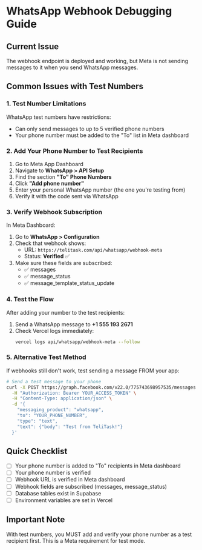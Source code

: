 # WhatsApp Webhook Debugging Guide

## Current Issue
The webhook endpoint is deployed and working, but Meta is not sending messages to it when you send WhatsApp messages.

## Common Issues with Test Numbers

### 1. **Test Number Limitations**
WhatsApp test numbers have restrictions:
- Can only send messages to up to 5 verified phone numbers
- Your phone number must be added to the "To" list in Meta dashboard

### 2. **Add Your Phone Number to Test Recipients**

1. Go to Meta App Dashboard
2. Navigate to **WhatsApp > API Setup**
3. Find the section **"To" Phone Numbers**
4. Click **"Add phone number"**
5. Enter your personal WhatsApp number (the one you're testing from)
6. Verify it with the code sent via WhatsApp

### 3. **Verify Webhook Subscription**

In Meta Dashboard:
1. Go to **WhatsApp > Configuration**
2. Check that webhook shows:
   - URL: `https://telitask.com/api/whatsapp/webhook-meta`
   - Status: **Verified** ✅
3. Make sure these fields are subscribed:
   - ✅ messages
   - ✅ message_status
   - ✅ message_template_status_update

### 4. **Test the Flow**

After adding your number to the test recipients:

1. Send a WhatsApp message to **+1 555 193 2671**
2. Check Vercel logs immediately:
   ```bash
   vercel logs api/whatsapp/webhook-meta --follow
   ```

### 5. **Alternative Test Method**

If webhooks still don't work, test sending a message FROM your app:

```bash
# Send a test message to your phone
curl -X POST https://graph.facebook.com/v22.0/775743698957535/messages \
  -H "Authorization: Bearer YOUR_ACCESS_TOKEN" \
  -H "Content-Type: application/json" \
  -d '{
    "messaging_product": "whatsapp",
    "to": "YOUR_PHONE_NUMBER",
    "type": "text",
    "text": {"body": "Test from TeliTask!"}
  }'
```

## Quick Checklist

- [ ] Your phone number is added to "To" recipients in Meta dashboard
- [ ] Your phone number is verified
- [ ] Webhook URL is verified in Meta dashboard
- [ ] Webhook fields are subscribed (messages, message_status)
- [ ] Database tables exist in Supabase
- [ ] Environment variables are set in Vercel

## Important Note

With test numbers, you MUST add and verify your phone number as a test recipient first. This is a Meta requirement for test mode.